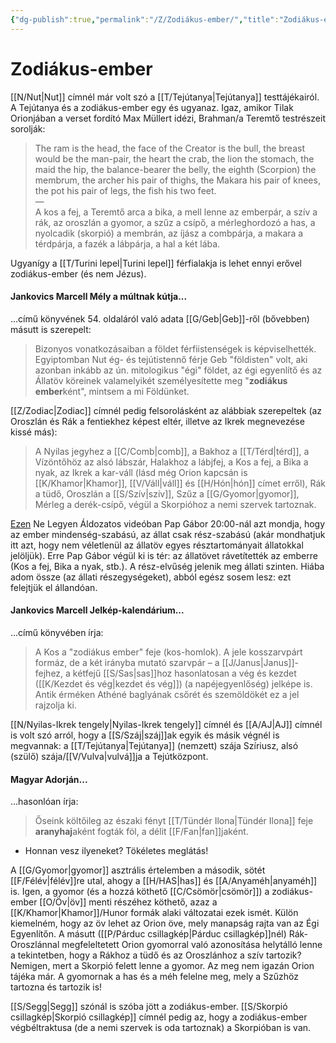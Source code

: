 ```yaml
---
{"dg-publish":true,"permalink":"/Z/Zodiákus-ember/","title":"Zodiákus-ember","tags":["Englishtexttranslated"],"created":"2025-05-29T16:13","updated":"2025-05-29T16:14"}
---
```



# Zodiákus-ember

[[N/Nut\|Nut]] címnél már volt szó a [[T/Tejútanya\|Tejútanya]] testtájékairól. A Tejútanya és a zodiákus-ember egy és ugyanaz. Igaz, amikor Tilak Orionjában a verset fordító Max Müllert idézi, Brahman/a Teremtő testrészeit sorolják:  
> The ram is the head, the face of the Creator is the bull, the breast would be the man-pair, the heart the crab, the lion the stomach, the maid the hip, the balance-bearer the belly, the eighth (Scorpion) the membrum, the archer his pair of thighs, the Makara his pair of knees, the pot his pair of legs, the fish his two feet.  
> —  
> A kos a fej, a Teremtő arca a bika, a mell lenne az emberpár, a szív a rák, az oroszlán a gyomor, a szűz a csípő, a mérleghordozó a has, a nyolcadik (skorpió) a membrán, az íjász a combpárja, a makara a térdpárja, a fazék a lábpárja, a hal a két lába.  

Ugyanígy a [[T/Turini lepel\|Turini lepel]] férfialakja is lehet ennyi erővel zodiákus-ember (és nem Jézus).  

#### Jankovics Marcell Mély a múltnak kútja...

...című könyvének 54. oldaláról való adata [[G/Geb\|Geb]]-ről (bővebben) másutt is szerepelt:  
> Bizonyos vonatkozásaiban a földet férfiistenségek is képviselhették. Egyiptomban Nut ég- és tejútistennő férje Geb "földisten" volt, aki azonban inkább az ún. mitologikus "égi" földet, az égi egyenlítő és az Állatöv köreinek valamelyikét személyesítette meg "**zodiákus ember**ként", mintsem a mi Földünket.  

[[Z/Zodiac\|Zodiac]] címnél pedig felsorolásként az alábbiak szerepeltek (az Oroszlán és Rák a fentiekhez képest eltér, illetve az Ikrek megnevezése kissé más):  
> A Nyilas jegyhez a [[C/Comb\|comb]], a Bakhoz a [[T/Térd\|térd]], a Vízöntőhöz az alsó lábszár, Halakhoz a lábjfej, a Kos a fej, a Bika a nyak, az Ikrek a kar-váll (lásd még Orion kapcsán is [[K/Khamor\|Khamor]], [[V/Váll\|váll]] és [[H/Hón\|hón]] címet erről), Rák a tüdő, Oroszlán a [[S/Szív\|szív]], Szűz a [[G/Gyomor\|gyomor]], Mérleg a derék-csípő, végül a Skorpióhoz a nemi szervek tartoznak.  

[Ezen](https://youtu.be/t8g8-2czmtI) Ne Legyen Áldozatos videóban Pap Gábor 20:00-nál azt mondja, hogy az ember mindenség-szabású, az állat csak rész-szabású (akár mondhatjuk itt azt, hogy nem véletlenül az állatöv egyes résztartományait állatokkal jelöljük). Erre Pap Gábor végül ki is tér: az állatövet rávetítették az emberre (Kos a fej, Bika a nyak, stb.). A rész-elvűség jelenik meg állati szinten. Hiába adom össze (az állati részegységeket), abból egész sosem lesz: ezt felejtjük el állandóan.  

#### Jankovics Marcell Jelkép-kalendárium...

...című könyvében írja:  
> A Kos a "zodiákus ember" feje (kos-homlok). A jele kosszarvpárt formáz, de a két irányba mutató szarvpár – a [[J/Janus\|Janus]]-fejhez, a kétfejű [[S/Sas\|sas]]hoz hasonlatosan a vég és kezdet ([[K/Kezdet és vég\|kezdet és vég]]) (a napéjegyenlőség) jelképe is. Antik érméken Athéné baglyának csőrét és szemöldökét ez a jel rajzolja ki.  

[[N/Nyilas-Ikrek tengely\|Nyilas-Ikrek tengely]] címnél és [[A/AJ\|AJ]] címnél is volt szó arról, hogy a [[S/Száj\|száj]]ak egyik és másik végnél is megvannak: a [[T/Tejútanya\|Tejútanya]] (nemzett) szája Szíriusz, alsó (szülő) szája/[[V/Vulva\|vulvá]]ja a Tejútközpont.  

#### Magyar Adorján...  

...hasonlóan írja:  
> Őseink költőileg az északi fényt [[T/Tündér Ilona\|Tündér Ilona]] feje **aranyhaj**aként fogták föl, a délit [[F/Fan\|fan]]jaként.  
- Honnan vesz ilyeneket? Tökéletes meglátás!

A [[G/Gyomor\|gyomor]] asztrális értelemben a második, sötét [[F/Félév\|félév]]re utal, ahogy a [[H/HAS\|has]] és [[A/Anyaméh\|anyaméh]] is. Igen, a gyomor (és a hozzá köthető [[C/Csömör\|csömör]]) a zodiákus-ember [[O/Öv\|öv]] menti részéhez köthető, azaz a [[K/Khamor\|Khamor]]/Hunor formák alaki változatai ezek ismét. Külön kiemelném, hogy az öv lehet az Orion öve, mely manapság rajta van az Égi Egyenlítőn. A másutt ([[P/Párduc csillagkép\|Párduc csillagkép]]nél) Rák-Oroszlánnal megfeleltetett Orion gyomorral való azonosítása helytálló lenne a tekintetben, hogy a Rákhoz a tüdő és az Oroszlánhoz a szív tartozik? Nemigen, mert a Skorpió felett lenne a gyomor. Az meg nem igazán Orion tájéka már. A gyomornak a has és a méh felelne meg, mely a Szűzhöz tartozna és tartozik is!  

[[S/Segg\|Segg]] szónál is szóba jött a zodiákus-ember. [[S/Skorpió csillagkép\|Skorpió csillagkép]] címnél pedig az, hogy a zodiákus-ember végbéltraktusa (de a nemi szervek is oda tartoznak) a Skorpióban is van.  